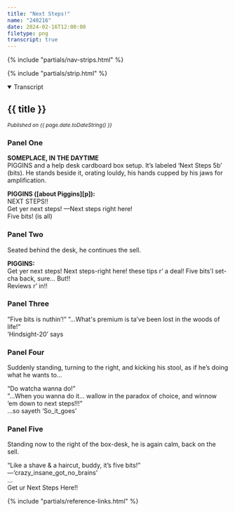 ```yaml
---
title: "Next Steps!"
name: "240216"
date: 2024-02-16T12:00:00
filetype: png
transcript: true
---
```


{% include "partials/nav-strips.html" %}

{% include "partials/strip.html" %}


<details open>
<summary>Transcript</summary>

## {{ title }}
<small>*Published on {{ page.date.toDateString() }}*</small>

### Panel One 
**SOMEPLACE, IN THE DAYTIME**  
PIGGINS and a help desk cardboard box setup. It’s labeled ‘Next Steps 5b’ (bits). He stands beside it, orating louldy, his hands cupped by his jaws for amplification.

**PIGGINS ([about Piggins][p]):**  
NEXT STEPS!!  
Get yer next steps!
—Next steps right here!  
Five bits! (is all)

### Panel Two
Seated behind the desk, he continues the sell.

**PIGGINS:**  
Get yer next steps! Next steps-right here! these tips r’ a deal!
Five bits'l set-cha back, sure… But!!  
Reviews r’ in!!

### Panel Three
”Five bits is nuthin’!”
”…What's premium is ta’ve been lost in the woods of life!”  
‘Hindsight-20’ says

### Panel Four
Suddenly standing, turning to the right, and kicking his stool, as if he’s doing what he wants to…

“Do watcha wanna do!”  
”…When you wanna do it… wallow in the paradox of choice, and winnow ’em down to next steps!!!”  
…so sayeth ‘So_it_goes’

### Panel Five
Standing now to the right of the box-desk, he is again calm, back on the sell.

“Like a shave & a haircut, buddy, it’s five bits!”  
—‘crazy_insane_got_no_brains’  
…  
Get ur Next Steps Here!!

</details>

{% include "partials/reference-links.html" %}